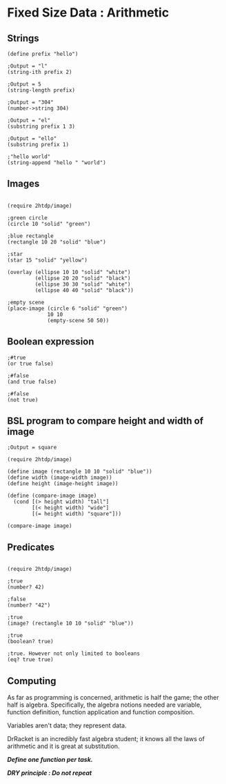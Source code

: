 # Fixed Size Data : Arithmetic

## Strings

```shell
(define prefix "hello")

;Output = "l"
(string-ith prefix 2)

;Output = 5
(string-length prefix)

;Output = "304"
(number->string 304)

;Output = "el"
(substring prefix 1 3)

;Output = "ello"
(substring prefix 1)

;"hello world"
(string-append "hello " "world")

```

## Images

```shell

(require 2htdp/image)

;green circle
(circle 10 "solid" "green")

;blue rectangle
(rectangle 10 20 "solid" "blue")

;star
(star 15 "solid" "yellow")

(overlay (ellipse 10 10 "solid" "white")
         (ellipse 20 20 "solid" "black")
         (ellipse 30 30 "solid" "white")
         (ellipse 40 40 "solid" "black"))

;empty scene
(place-image (circle 6 "solid" "green")
             10 10
             (empty-scene 50 50))
```

## Boolean expression

```shell
;#true
(or true false)

;#false
(and true false)

;#false
(not true)
```

## BSL program to compare height and width of image

```shell
;Output = square

(require 2htdp/image)

(define image (rectangle 10 10 "solid" "blue"))
(define width (image-width image))
(define height (image-height image))

(define (compare-image image)
  (cond [(> height width) "tall"]
        [(< height width) "wide"]
        [(= height width) "square"]))

(compare-image image)
```

## Predicates

```shell

(require 2htdp/image)

;true
(number? 42)

;false
(number? "42")

;true
(image? (rectangle 10 10 "solid" "blue"))

;true
(boolean? true)

;true. However not only limited to booleans
(eq? true true)

```

## Computing

As far as programming is concerned, arithmetic is half the game; the other half is algebra. Specifically,
the algebra notions needed are variable, function definition, function application and function composition.

Variables aren't data; they represent data.

DrRacket is an  incredibly fast algebra student; it knows all the laws of arithmetic and it is great at
substitution.

***Define one function per task.***

***DRY principle : Do not repeat***
